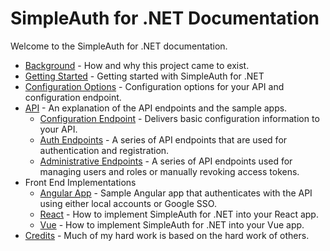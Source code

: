 # SimpleAuth for .NET Documentation

Welcome to the SimpleAuth for .NET documentation.

- [Background](background.md) - How and why this project came to exist.
- [Getting Started](getting-started.md) - Getting started with SimpleAuth for .NET
- [Configuration Options](app-settings.md) - Configuration options for your API and configuration endpoint.
- [API](code.md) - An explanation of the API endpoints and the sample apps.
  - [Configuration Endpoint](configuration-endpoint.md) - Delivers basic configuration information to your API.
  - [Auth Endpoints](auth-endpoints.md) - A series of API endpoints that are used for authentication and registration.
  - [Administrative Endpoints](admin-endpoints.md) - A series of API endpoints used for managing users and roles or manually revoking access tokens.
- Front End Implementations
  - [Angular App](implementation-ng.md) - Sample Angular app that authenticates with the API using either local accounts or Google SSO.
  - [React](implementation-react.md) - How to implement SimpleAuth for .NET into your React app.
  - [Vue](implementation-vue.md) - How to implement SimpleAuth for .NET into your Vue app.
- [Credits](credits.md) - Much of my hard work is based on the hard work of others.
